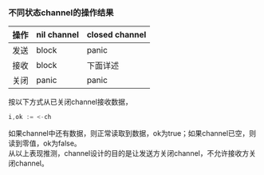 ### 不同状态channel的操作结果
| 操作 | nil channel|closed channel|
|:----|:----|:----|
|发送|block|panic|
|接收|block|下面详述|
|关闭|panic|panic|
按以下方式从已关闭channel接收数据，
```go
i,ok := <-ch
```
如果channel中还有数据，则正常读取到数据，ok为true；如果channel已空，则读到零值，ok为false。  
从以上表现推测，channel设计的目的是让发送方关闭channel，不允许接收方关闭channel。